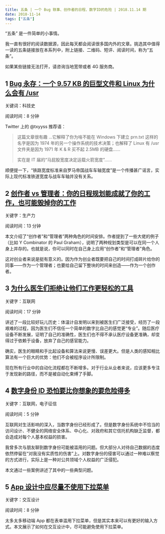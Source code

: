 ```yaml
---
title: 五条 | 一个 Bug 轶事、创作者的日程、数字ID的危险 | 2018.11.14 期
date: 2018-11-14
tags: ["五条"]
---
```


“五条” 是一件简单的小事情。

我一直有很好的阅读数据源，因此每天都会阅读很多国内外的文章。挑选其中值得一读的五条链接放在本系列中，附上链接、二维码、短评、阅读时间，称为“五条”。

如果某些链接无法打开，请咨询当地宽带或者 4G 服务商。

## 1 [Bug 永存：一个 9.57 KB 的巨型文件和 Linux 为什么会有 /usr](http://jandan.net/2018/11/08/bug-feature.html)

关键词：科技史

阅读时间：8 分钟

Twitter 上的 @txyyss 推荐语：

> 这篇文章很有趣 …它解释了你为啥不能在 Windows 下建立 prn.txt 这样的名字是因为 1974 年的另一个操作系统的技术决策；也解释了 Linux 有 /usr 文件夹是因为 1971 年 K & R 买不起 2.5MB 的硬盘……
>
> 实在是 IT 届的“马屁股宽度决定运载火箭宽度”……

顺便提一下，“铁路宽度标准来自罗马帝国战车车轴宽度”是一个传播甚广谣言，实际上现代标准铁道宽度与战车车轴并没有关系。

## 2 [创作者 vs 管理者：你的日程规划能成就了你的工作，也可能毁掉你的工作](https://fs.blog/2017/12/maker-vs-manager/)


关键字：生产力

阅读时间：13 分钟

本文介绍了“创作者”和“管理者”两种角色的时间安排。作者提到了一些大佬的例子（比如 Y Combinator 的 Paul Graham），说明了两种规划类型是可以在同一个人身上并存的。也就是说，你可以同时在自己身上应用“创作者”和“管理者”角色。

这对创业者来说是挺有意义的。因为作为创业者既要把自己的时间打成碎片给你的同事——作为一个管理者；也要给自己留下整块的时间来创造——作为一个创作者。

## 3 [为什么医生们拒绝让他们工作更轻松的工具](https://blogs.scientificamerican.com/observations/why-doctors-reject-tools-that-make-their-jobs-easier/)


关键字：互联网

阅读时间：17 分钟

讲述了一段比较好玩儿历史：体温计自发明以来到被医生们广泛接受，经历了一段艰难的过程，因为医生们不信任一个简单的数字比自己的感觉更“专业”。随后医疗设备不断发展，证明了自己的准确性，医生们也不得不承认医疗设备更准确，却变得过于依赖于设备，放弃了自己的感官能力。

确实，医生的眼睛和手比起设备和算法来说更慢、误差更大。但是人类的感知相比算法有一个巨大的优势：他们不会被程序设计所限制。

现在所有行业中的自动化流程都在不断增多。对于行业从业者来说，应该更多专注于发现新的路径，而不是被自动化束缚了手脚。


## 4 [数字身份 ID 恐怕要比你想象的要危险得多](https://www.wired.com/story/digital-ids-are-more-dangerous-than-you-think/)


关键字：互联网，电子征信

阅读时间：5 分钟

互联网对生活影响的深入，当数字身份已经形成了。但是数字身份系统中不恰当的访问设计、不健全的网络安全体系、中心化、对政府和其它信托机构缺乏监督，都会造成对每个人基本权益的损害。

我曾多次与朋友聊到数字身份可能被滥用的问题。但大部分人对待自己数据的态度依然停留在“对我没有实质性的伤害”上。对数字身份的侵害可以通过一种难以察觉的方式进行，实际上是一种对公共领域个人权益的广泛侵犯。

本文通过一些案例讲述了其中的一些典型问题。


## 5 [App 设计中应尽量不使用下拉菜单](https://www.lukew.com/ff/entry.asp?1950)

关键字：交互设计

阅读时间：8 分钟

太多太多移动端 App 都在表单滥用下拉菜单，但是其实本来可以有更好的输入方式。本文展示了如何在交互设计中，尽可能避免使用下拉菜单。